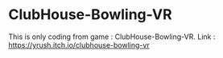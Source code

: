 # ClubHouse-Bowling-VR
This is only coding from game : ClubHouse-Bowling-VR.
Link : https://yrush.itch.io/clubhouse-bowling-vr
